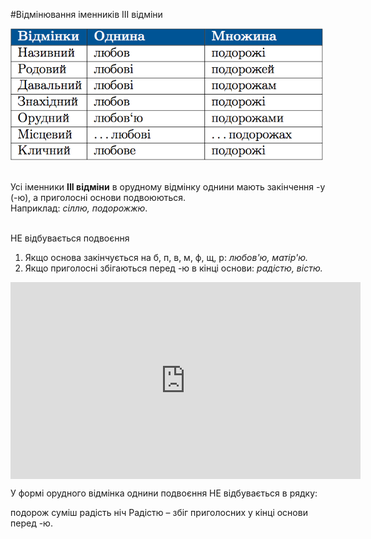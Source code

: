 #Вiдмiнювання iменникiв III вiдмiни


<div class="center">
<img src="../pics/5/18.png" width="500px" class="center"/>
</div>
<br>

Усi iменники <b>III вiдмiни</b> в орудному вiдмiнку однини мають закiнчення <span class="p1">-у</span> (<span class="p1">-ю</span>), а приголоснi основи подвоюються.<br>
Наприклад: <i>сiллю, подорожжю</i>.

<br>
<span class="p1">НЕ відбувається подвоєння</span>


<ol>
<li> Якщо основа закiнчується на <span class="p1">б, п, в, м, ф, щ, р</span>: <i>любов'ю, матiр'ю.</i></li>
<li> Якщо приголоснi збiгаються перед <span class="p1">-ю</span> в кiнцi основи: <i>радiстю,
вiстю.</i></li>
</ol>

<div class="fluidMedia">
<iframe align="center" width="560" height="315" src="https://www.youtube.com/embed/1wXq2MZrP_E" frameborder="0" allowfullscreen></iframe>
</div>
<div class="popup">
</div>

<quiz> 
    <question>
       <p> У формі орудного відмінка однини подвоєння НЕ відбувається в рядку:</p>
           <answer>подорож</answer>
           <answer>суміш</answer>
           <answer correct>радість</answer>
           <answer>ніч</answer>
      <explanation>
Радістю – збіг приголосних у кінці основи перед <span class="p1">-ю</span>.
 </explanation>
    </question>
</quiz>